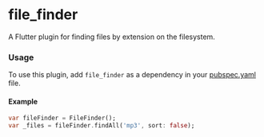 # file_finder

A Flutter plugin for finding files by extension on the filesystem.

### Usage

To use this plugin, add `file_finder` as a dependency in your [pubspec.yaml](https://dart.dev/tools/pub/pubspec) file.

#### Example
```dart
var fileFinder = FileFinder();
var _files = fileFinder.findAll('mp3', sort: false);
```